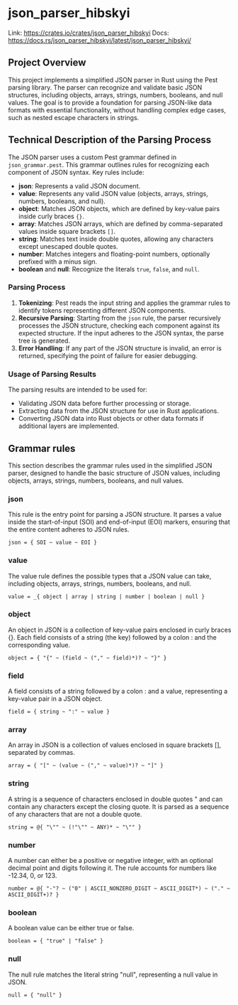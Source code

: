 # json_parser_hibskyi

Link: https://crates.io/crates/json_parser_hibskyi Docs: https://docs.rs/json_parser_hibskyi/latest/json_parser_hibskyi/

## Project Overview

This project implements a simplified JSON parser in Rust using the Pest parsing library. The parser can recognize and validate basic JSON structures, including objects, arrays, strings, numbers, booleans, and null values. The goal is to provide a foundation for parsing JSON-like data formats with essential functionality, without handling complex edge cases, such as nested escape characters in strings.

## Technical Description of the Parsing Process

The JSON parser uses a custom Pest grammar defined in `json_grammar.pest`. This grammar outlines rules for recognizing each component of JSON syntax. Key rules include:

- **json**: Represents a valid JSON document.
- **value**: Represents any valid JSON value (objects, arrays, strings, numbers, booleans, and null).
- **object**: Matches JSON objects, which are defined by key-value pairs inside curly braces `{}`.
- **array**: Matches JSON arrays, which are defined by comma-separated values inside square brackets `[]`.
- **string**: Matches text inside double quotes, allowing any characters except unescaped double quotes.
- **number**: Matches integers and floating-point numbers, optionally prefixed with a minus sign.
- **boolean** and **null**: Recognize the literals `true`, `false`, and `null`.

### Parsing Process

1. **Tokenizing**: Pest reads the input string and applies the grammar rules to identify tokens representing different JSON components.
2. **Recursive Parsing**: Starting from the `json` rule, the parser recursively processes the JSON structure, checking each component against its expected structure. If the input adheres to the JSON syntax, the parse tree is generated.
3. **Error Handling**: If any part of the JSON structure is invalid, an error is returned, specifying the point of failure for easier debugging.

### Usage of Parsing Results

The parsing results are intended to be used for:
- Validating JSON data before further processing or storage.
- Extracting data from the JSON structure for use in Rust applications.
- Converting JSON data into Rust objects or other data formats if additional layers are implemented.

## Grammar rules

This section describes the grammar rules used in the simplified JSON parser, designed to handle the basic structure of JSON values, including objects, arrays, strings, numbers, booleans, and null values.

### json

This rule is the entry point for parsing a JSON structure. It parses a value inside the start-of-input (SOI) and end-of-input (EOI) markers, ensuring that the entire content adheres to JSON rules.

```
json = { SOI ~ value ~ EOI }
```

### value

The value rule defines the possible types that a JSON value can take, including objects, arrays, strings, numbers, booleans, and null.

```
value = _{ object | array | string | number | boolean | null }
```

### object

An object in JSON is a collection of key-value pairs enclosed in curly braces {}. Each field consists of a string (the key) followed by a colon : and the corresponding value.

```
object = { "{" ~ (field ~ ("," ~ field)*)? ~ "}" }
```

### field

A field consists of a string followed by a colon : and a value, representing a key-value pair in a JSON object.

```
field = { string ~ ":" ~ value }
```

### array

An array in JSON is a collection of values enclosed in square brackets [], separated by commas.

```
array = { "[" ~ (value ~ ("," ~ value)*)? ~ "]" }
```

### string

A string is a sequence of characters enclosed in double quotes " and can contain any characters except the closing quote. It is parsed as a sequence of any characters that are not a double quote.

```
string = @{ "\"" ~ (!"\"" ~ ANY)* ~ "\"" }
```

### number

A number can either be a positive or negative integer, with an optional decimal point and digits following it. The rule accounts for numbers like -12.34, 0, or 123.

```
number = @{ "-"? ~ ("0" | ASCII_NONZERO_DIGIT ~ ASCII_DIGIT*) ~ ("." ~ ASCII_DIGIT+)? }
```

### boolean

A boolean value can be either true or false.

```
boolean = { "true" | "false" }
```

### null

The null rule matches the literal string "null", representing a null value in JSON.

```
null = { "null" }
```
